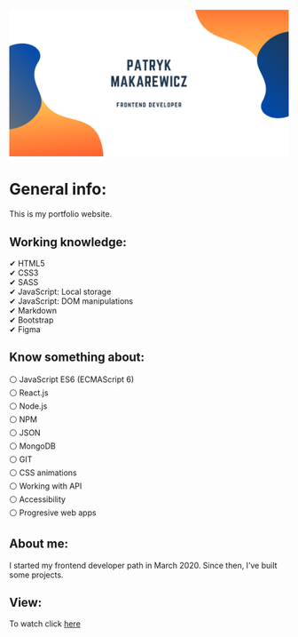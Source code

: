 ![cover](./gh/Patryk_Makarewicz.png)

# General info:

This is my portfolio website.

## Working knowledge:

✔ HTML5 <br/>
✔ CSS3 <br/>
✔ SASS <br/>
✔ JavaScript: Local storage <br/>
✔ JavaScript: DOM manipulations <br/>
✔ Markdown <br/>
✔ Bootstrap <br/>
✔ Figma

## Know something about:

⚪ JavaScript ES6 (ECMAScript 6) <br/>
⚪ React.js <br/>
⚪ Node.js <br/>
⚪ NPM <br/>
⚪ JSON <br/>
⚪ MongoDB <br/>
⚪ GIT <br/>
⚪ CSS animations <br/>
⚪ Working with API <br/>
⚪ Accessibility <br/>
⚪ Progresive web apps

## About me:

I started my frontend developer path in March 2020. Since then, I’ve built some projects.

## View:

To watch click [here]


[here]: https://patryk-makarewicz.github.io/
